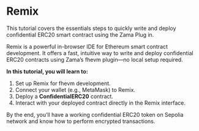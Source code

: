 # Remix

This tutorial covers the essentials steps to quickly write and deploy confidential ERC20 smart contract using the Zama Plug in.

Remix is a powerful in-browser IDE for Ethereum smart contract development. It offers a fast, intuitive way to write and deploy confidential ERC20 contracts using Zama’s fhevm plugin—no local setup required.

**In this tutorial, you will learn to:**

1. Set up Remix for fhevm development.
2. Connect your wallet (e.g., MetaMask) to Remix.
3. Deploy a **ConfidentialERC20** contract.
4. Interact with your deployed contract directly in the Remix interface.

By the end, you’ll have a working confidential ERC20 token on Sepolia network and know how to perform encrypted transactions.&#x20;
